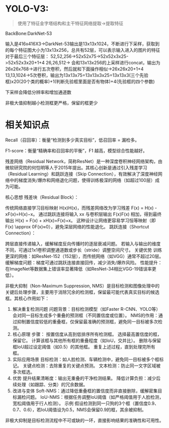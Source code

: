 # YOLO-V3:
>使用了特征金字塔结构和主干特征网络提取->提取特征

BackBone:DarkNet-53

输入是416x416X3->DarkNet-53输出是13x13x1024，不断进行下采样，获取到的每个特征图大小为13x13x256，总共有52层，可以表示输入进入的图片的特征
对于最后三个特征层：
52,52,256->52x52x75->52x52x3x25->52x52x3x20+1+4
26,26,512-> 会和13x13x256的上采样进行concat，输出为26x26x768->进行五次卷积，然后就和下面操作相似->26x26x20+1+4
13,13,1024->5次卷积，输出为13x13x75=13x13x3x25=13x13x3(三个先验框)x20(20个类的概率)+1(判断先验框里面是否有物体)+4(先验框的四个参数)

下采样会降低分辨率和增加通道数

非极大值抑制越小检测框更严格，保留的框更少


# 相关知识点

Recall（召回率）：衡量“检测到多少真实目标”，低召回率 = 漏检多。

F1-score：衡量“精确率和召回率的平衡”，F1 越高，模型综合性能越好。

残差网络（Residual Network，简称ResNet）是一种深度卷积神经网络架构，由微软研究院的何恺明等人于2015年提出。其核心创新是通过引入残差学习（Residual Learning）和跳跃连接（Skip Connection），有效解决了深度神经网络中的梯度消失/爆炸和网络退化问题，使得训练极深的网络（如超过100层）成为可能。

核心思想
残差块（Residual Block）：

传统网络直接学习目标映射 H(x)H(x)，而残差网络改为学习残差 F(x) = H(x) - xF(x)=H(x)−x。
通过跳跃连接将输入 xx 与卷积层输出 F(x)F(x) 相加，得到最终输出 H(x) = F(x) + xH(x)=F(x)+x。
这种设计让网络更容易学习恒等映射（即 F(x) \approx 0F(x)≈0），避免深层网络的性能退化。
跳跃连接（Shortcut Connection）：

跨层直接传递输入，缓解梯度反向传播时的逐层衰减问题。
若输入与输出的维度不同，可通过1x1卷积调整通道数或步长（stride）调整空间尺寸。
关键优势
训练更深的网络：如ResNet-152（152层），而传统网络（如VGG）通常不超过20层。
缓解梯度问题：梯度可通过跳跃连接直接回传，减少消失/爆炸风险。
性能提升：在ImageNet等数据集上错误率显著降低（如ResNet-34相比VGG-19错误率更低）。

非极大抑制（Non-Maximum Suppression, NMS）是目标检测和图像处理中的关键后处理步骤，主要用于消除冗余的检测框，保留最可能代表真实目标的候选框。其核心作用如下：

1. 解决重复检测问题
问题背景：目标检测模型（如Faster R-CNN、YOLO等）会对同一目标生成多个重叠的预测框（不同置信度或位置）。
NMS的作用：通过抑制置信度较低的重叠框，仅保留最准确的预测框，避免同一目标被多次检测。
2. 核心原理
步骤：
按置信度从高到低排序所有检测框。
选择最高置信度的框，保留它。
计算该框与其他所有框的重叠程度（如IoU，交并比）。
删除与保留框IoU超过设定阈值（如0.5）的其他框。
重复上述过程，直到处理完所有框。
3. 实际应用场景
目标检测：如人脸检测、车辆检测中，避免同一目标被多个框标记。
关键点检测：去除重复的关键点预测。
文本检测：防止同一文字区域被多次框选。
4. 优势
提升结果清晰度：输出无重叠的干净检测结果。
降低计算负担：减少后续处理（如跟踪、分类）的冗余数据。
5. 改进与变体
Soft-NMS：通过降低重叠框的置信度而非直接删除，缓解密集目标漏检问题。
IoU-NMS：根据任务调整IoU阈值（如严格阈值用于人脸检测，宽松阈值用于行人检测）。
示例
假设检测到同一只狗的3个框（置信度0.9、0.7、0.6），若IoU阈值设为0.5，NMS会保留0.9的框，其余被抑制。

非极大抑制是目标检测流程中不可或缺的一环，直接影响结果的准确性和可用性。
